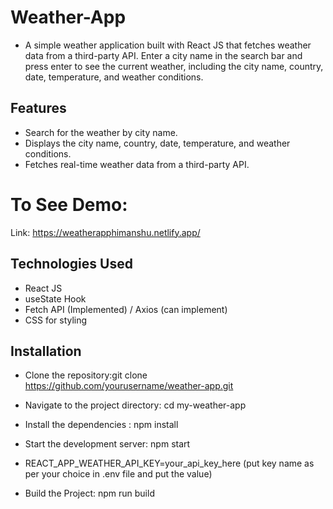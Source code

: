 # Weather-App

- A simple weather application built with React JS that fetches weather data from a third-party API. Enter a city name in the search bar and press enter to see the current weather, including the city name, country, date, temperature, and weather conditions.

## Features

- Search for the weather by city name.
- Displays the city name, country, date, temperature, and weather conditions.
- Fetches real-time weather data from a third-party API.

# To See Demo:

Link: https://weatherapphimanshu.netlify.app/

## Technologies Used

- React JS
- useState Hook
- Fetch API (Implemented) / Axios (can implement)
- CSS for styling

## Installation

- Clone the repository:git clone https://github.com/yourusername/weather-app.git
- Navigate to the project directory: cd my-weather-app
- Install the dependencies : npm install
- Start the development server: npm start

- REACT_APP_WEATHER_API_KEY=your_api_key_here (put key name as per your choice in .env file and put the value)

- Build the Project: npm run build
